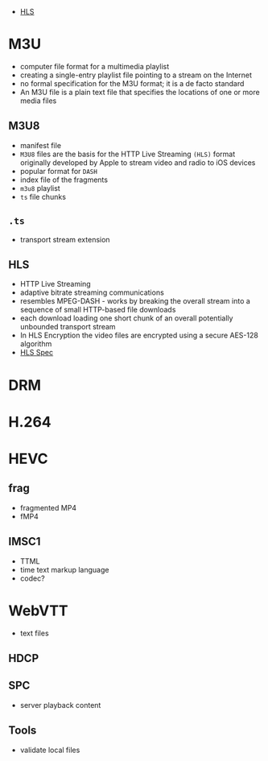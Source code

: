 * [HLS](https://developer.apple.com/library/archive/technotes/tn2454/_index.html)

# M3U
* computer file format for a multimedia playlist
* creating a single-entry playlist file pointing to a stream on the Internet
* no formal specification for the M3U format; it is a de facto standard
* An M3U file is a plain text file that specifies the locations of one or more media files

## M3U8
* manifest file
* `M3U8` files are the basis for the HTTP Live Streaming `(HLS)` format originally developed by Apple to stream video and radio to iOS devices
* popular format for `DASH`
* index file of the fragments
* `m3u8` playlist
* `ts` file chunks

## `.ts`
* transport stream extension

## HLS
* HTTP Live Streaming
* adaptive bitrate streaming communications
* resembles MPEG-DASH - works by breaking the overall stream into a sequence of small HTTP-based file downloads
* each download loading one short chunk of an overall potentially unbounded transport stream
* In HLS Encryption the video files are encrypted using a secure AES-128 algorithm
* [HLS Spec](https://tools.ietf.org/html/rfc8216)

# DRM

# H.264

# HEVC

## frag
* fragmented MP4
* fMP4

## IMSC1
* TTML
* time text markup language
* codec?

# WebVTT
* text files

## HDCP

## SPC
* server playback content

## Tools 
* validate local files